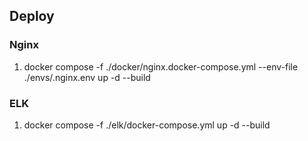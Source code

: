 ## Deploy

### Nginx

1. docker compose -f ./docker/nginx.docker-compose.yml --env-file ./envs/.nginx.env up -d --build

### ELK

1. docker compose -f ./elk/docker-compose.yml up -d --build